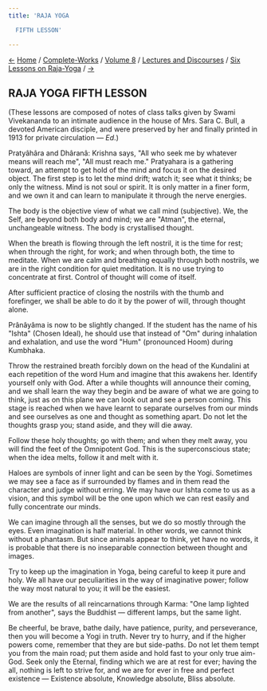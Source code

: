 ```yaml
---
title: 'RAJA YOGA

  FIFTH LESSON'

---
```

<div>

[←](raja-yoga_iv.htm) [Home](../../../../index.htm) /
[Complete-Works](../../../complete_works.htm) / [Volume
8](../../volume_8_contents.htm) / [Lectures and
Discourses](../lectures_and_discourses_contents.htm) / [Six Lessons on
Raja-Yoga](six_lessons_on_raja-yoga_contents.htm)
/ [→](raja-yoga_vi.htm)

  

## RAJA YOGA FIFTH LESSON

(These lessons are composed of notes of class talks given by Swami
Vivekananda to an intimate audience in the house of Mrs. Sara C. Bull, a
devoted American disciple, and were preserved by her and finally printed
in 1913 for private circulation — *Ed*.)

Pratyâhâra and Dhâranâ: Krishna says, "All who seek me by whatever means
will reach me", "All must reach me." Pratyahara is a gathering toward,
an attempt to get hold of the mind and focus it on the desired object.
The first step is to let the mind drift; watch it; see what it thinks;
be only the witness. Mind is not soul or spirit. It is only matter in a
finer form, and we own it and can learn to manipulate it through the
nerve energies.

The body is the objective view of what we call mind (subjective). We,
the Self, are beyond both body and mind; we are "Atman", the eternal,
unchangeable witness. The body is crystallised thought.

When the breath is flowing through the left nostril, it is the time for
rest; when through the right, for work; and when through both, the time
to meditate. When we are calm and breathing equally through both
nostrils, we are in the right condition for quiet meditation. It is no
use trying to concentrate at first. Control of thought will come of
itself.

After sufficient practice of closing the nostrils with the thumb and
forefinger, we shall be able to do it by the power of will, through
thought alone.

Prânâyâma is now to be slightly changed. If the student has the name of
his "Ishta" (Chosen Ideal), he should use that instead of "Om" during
inhalation and exhalation, and use the word "Hum" (pronounced Hoom)
during Kumbhaka.

Throw the restrained breath forcibly down on the head of the Kundalini
at each repetition of the word Hum and imagine that this awakens her.
Identify yourself only with God. After a while thoughts will announce
their coming, and we shall learn the way they begin and be aware of what
we are going to think, just as on this plane we can look out and see a
person coming. This stage is reached when we have learnt to separate
ourselves from our minds and see ourselves as one and thought as
something apart. Do not let the thoughts grasp you; stand aside, and
they will die away.

Follow these holy thoughts; go with them; and when they melt away, you
will find the feet of the Omnipotent God. This is the superconscious
state; when the idea melts, follow it and melt with it.

Haloes are symbols of inner light and can be seen by the Yogi. Sometimes
we may see a face as if surrounded by flames and in them read the
character and judge without erring. We may have our Ishta come to us as
a vision, and this symbol will be the one upon which we can rest easily
and fully concentrate our minds.

We can imagine through all the senses, but we do so mostly through the
eyes. Even imagination is half material. In other words, we cannot think
without a phantasm. But since animals appear to think, yet have no
words, it is probable that there is no inseparable connection between
thought and images.

Try to keep up the imagination in Yoga, being careful to keep it pure
and holy. We all have our peculiarities in the way of imaginative power;
follow the way most natural to you; it will be the easiest.

We are the results of all reincarnations through Karma: "One lamp
lighted from another", says the Buddhist — different lamps, but the same
light.

Be cheerful, be brave, bathe daily, have patience, purity, and
perseverance, then you will become a Yogi in truth. Never try to hurry,
and if the higher powers come, remember that they are but side-paths. Do
not let them tempt you from the main road; put them aside and hold fast
to your only true aim-God. Seek only the Eternal, finding which we are
at rest for ever; having the all, nothing is left to strive for, and we
are for ever in free and perfect existence — Existence absolute,
Knowledge absolute, Bliss absolute.

</div>
